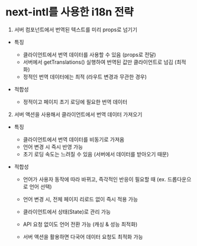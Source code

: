 # next-intl를 사용한 i18n 전략

1. 서버 컴포넌트에서 번역된 텍스트를 미리 props로 넘기기

- 특징

  - 클라이언트에서 번역 데이터를 사용할 수 있음 (props로 전달)
  - 서버에서 getTranslations() 실행하여 번역된 값만 클라이언트로 넘김 (최적화)
  - 정적인 번역 데이터에는 최적 (라우트 변경과 무관한 경우)

- 적합성
  - 정적이고 페이지 초기 로딩에 필요한 번역 데이터

2. 서버 액션을 사용해서 클라이언트에서 번역 데이터 가져오기

- 특징

  - 클라이언트에서 번역 데이터를 비동기로 가져옴
  - 언어 변경 시 즉시 반영 가능
  - 초기 로딩 속도는 느려질 수 있음 (서버에서 데이터를 받아오기 때문)

- 적합성

  - 언어가 사용자 동작에 따라 바뀌고, 즉각적인 반응이 필요할 때 (ex. 드롭다운으로 언어 선택)

  - 언어 변경 시, 전체 페이지 리로드 없이 즉시 적용 가능
  - 클라이언트에서 상태(State)로 관리 가능
  - API 요청 없이도 언어 전환 가능 (캐싱 & 성능 최적화)
  - 서버 액션을 활용하면 다국어 데이터 요청도 최적화 가능

